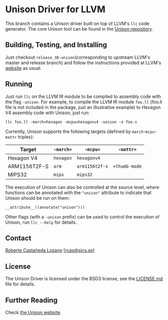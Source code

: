 # Unison Driver for LLVM

This branch contains a Unison driver built on top of LLVM's `llc` code
generator. The core Unison tool can be found in the [Unison
repository](https://github.com/unison-code/unison).

## Building, Testing, and Installing

Just checkout `release_38-unison`(corresponding to
upstream LLVM's master and release branch) and follow the instructions
provided at LLVM's [website](http://llvm.org/docs/GettingStarted.html) as usual.

## Running

Just run `llc` on the LLVM IR module to be compiled to assembly code with the
flag `-unison`. For example, to compile the LLVM IR module `foo.ll` (foo.ll file is not included in the package, just an illustrative example) to Hexagon
V4 assembly code with Unison, just run:

```
llc foo.ll -march=hexagon -mcpu=hexagonv4 -unison -o foo.s
```

Currently, Unison supports the following targets (defined by
`march`-`mcpu`-`mattr` triples):

| Target | `-march=` | `-mcpu=` | `-mattr=` |
| --- | --- | --- | ---  |
| Hexagon V4 | `hexagon` | `hexagonv4` | |
| ARM1156T2F-S | `arm` | `arm1156t2f-s` | `+thumb-mode` |
| MIPS32 | `mips` | `mips32` | |

The execution of Unison can also be controlled at the source level, where
functions can be annotated with the `"unison"` attribute to indicate that Unison
should be run on them:

```
__attribute__((annotate("unison")))
```

Other flags (with a `-unison` prefix) can be used to control the execution of
Unison, run `llc --help` for details.

## Contact

[Roberto Castañeda Lozano](https://www.sics.se/~rcas/) [<rcas@sics.se>]

## License

The Unison Driver is licensed under the BSD3 license, see the
[LICENSE.md](LICENSE.md) file for details.

## Further Reading

Check [the Unison website](https://unison-code.github.io/).
